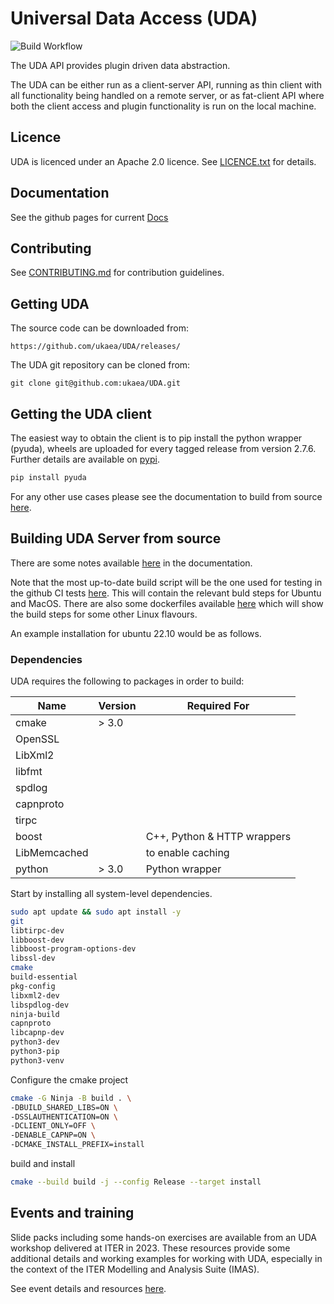# Universal Data Access (UDA)

![Build Workflow](https://github.com/ukaea/UDA/actions/workflows/cmake.yml/badge.svg)

The UDA API provides plugin driven data abstraction.

The UDA can be either run as a client-server API, running as thin client with all functionality being handled on a
remote server, or as fat-client API where both the client access and plugin functionality is run on the local machine.

## Licence

UDA is licenced under an Apache 2.0 licence. See [LICENCE.txt](https://github.com/ukaea/UDA/blob/main/LICENCE.txt) for details.

## Documentation

See the github pages for current [Docs](https://ukaea.github.io/UDA/)

## Contributing

See [CONTRIBUTING.md](https://github.com/ukaea/UDA/blob/main/CONTRIBUTING.md) for contribution guidelines.

## Getting UDA

The source code can be downloaded from:

    https://github.com/ukaea/UDA/releases/

The UDA git repository can be cloned from:

    git clone git@github.com:ukaea/UDA.git

## Getting the UDA client

The easiest way to obtain the client is to pip install the python wrapper (pyuda), wheels are uploaded for every tagged release from version 2.7.6. Further details are available on [pypi](https://pypi.org/project/pyuda/).

```sh
pip install pyuda
```

For any other use cases please see the documentation to build from source [here](https://ukaea.github.io/UDA/client_installation/).

## Building UDA Server from source

There are some notes available [here](https://ukaea.github.io/UDA/server_installation/) in the documentation. 

Note that the most up-to-date build script will be the one used for testing in the github CI tests [here](https://github.com/ukaea/UDA/blob/release/2.8.0/.github/workflows/cmake.yml). This will contain the relevant buld steps for Ubuntu and MacOS. There are also some dockerfiles available [here](https://github.com/ukaea/UDA/tree/release/2.8.0/docker) which will show the build steps for some other Linux flavours. 

An example installation for ubuntu 22.10 would be as follows.

### Dependencies

UDA requires the following to packages in order to build:

| Name | Version | Required For |
| --- | --- | --- |
| cmake | \> 3.0 | |
| OpenSSL | | |
| LibXml2 | | |
| libfmt | | |
| spdlog | | |
| capnproto | | |
| tirpc | | |
| boost | | C++, Python & HTTP wrappers |
| LibMemcached | | to enable caching |
| python | \> 3.0 | Python wrapper |


Start by installing all system-level dependencies.
```sh
sudo apt update && sudo apt install -y
git
libtirpc-dev
libboost-dev
libboost-program-options-dev
libssl-dev
cmake
build-essential
pkg-config
libxml2-dev
libspdlog-dev
ninja-build
capnproto
libcapnp-dev
python3-dev
python3-pip
python3-venv
```

Configure the cmake project
```sh
cmake -G Ninja -B build . \
-DBUILD_SHARED_LIBS=ON \
-DSSLAUTHENTICATION=ON \
-DCLIENT_ONLY=OFF \
-DENABLE_CAPNP=ON \
-DCMAKE_INSTALL_PREFIX=install
```

build and install
```sh
cmake --build build -j --config Release --target install
```
## Events and training

Slide packs including some hands-on exercises are available from an UDA workshop delivered at ITER in 2023. These resources provide some additional details and working examples for working with UDA, especially in the context of the ITER Modelling and Analysis Suite (IMAS).

See event details and resources [here](https://indico.iter.org/event/81/).
